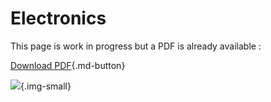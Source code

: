 # Electronics

This page is work in progress but a PDF is already available :

[Download PDF](./files/schematics.pdf){.md-button}

![](https://storage.needpix.com/rsynced_images/work-98936_1280.png){.img-small}